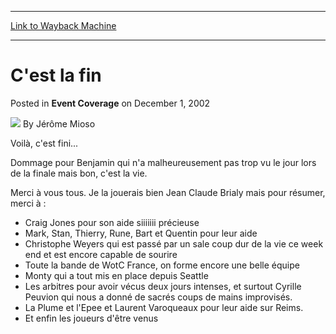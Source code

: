 
---
[Link to Wayback Machine](https://web.archive.org/web/20171030172823/https://magic.wizards.com/en/articles/archive/event-coverage/cest-la-fin-2002-12-01)

[_metadata_:author]:- "Jérôme Mioso"
[_metadata_:description]:- "Voilà, c'est fini...Dommage pour Benjamin qui n'a malheureusement pas trop vu le jour lors de la finale mais bon, c'est la vie. Merci à vous tous. Je la jouerais bien Jean Claude Brialy mais pour résumer, merci à :"
[_metadata_:generator]:- "Drupal 7 (http://drupal.org)"
[_metadata_:node]:- "784946"
[_metadata_:publish_date]:- "2002-12-01"
[_metadata_:source]:- "div-main-content"
[_metadata_:title]:- "C'est la fin"
[_metadata_:wayback_capture_timestamp]:- "2017-10-30 17:28:23"
[_metadata_:wayback_raw_url]:- "https://web.archive.org/web/20171030172823id_/https://magic.wizards.com/en/articles/archive/event-coverage/cest-la-fin-2002-12-01"
[_metadata_:wayback_url]:- "https://magic.wizards.com/en/articles/archive/event-coverage/cest-la-fin-2002-12-01"
---


C'est la fin
============



 Posted in **Event Coverage**
 on December 1, 2002 






![](https://media.magic.wizards.com/styles/auth_small/public/generic-avatar-150_581.png)
By Jérôme Mioso











Voilà, c'est fini...

Dommage pour Benjamin qui n'a malheureusement pas trop vu le jour lors de la finale mais bon, c'est la vie. 

Merci à vous tous. Je la jouerais bien Jean Claude Brialy mais pour résumer, merci à : 

* Craig Jones pour son aide siiiiiii précieuse
* Mark, Stan, Thierry, Rune, Bart et Quentin pour leur aide
* Christophe Weyers qui est passé par un sale coup dur de la vie ce week end et est encore capable de sourire
* Toute la bande de WotC France, on forme encore une belle équipe
* Monty qui a tout mis en place depuis Seattle
* Les arbitres pour avoir vécus deux jours intenses, et surtout Cyrille Peuvion qui nous a donné de sacrés coups de mains improvisés.
* La Plume et l'Epee et Laurent Varoqueaux pour leur aide sur Reims.
* Et enfin les joueurs d'être venus






